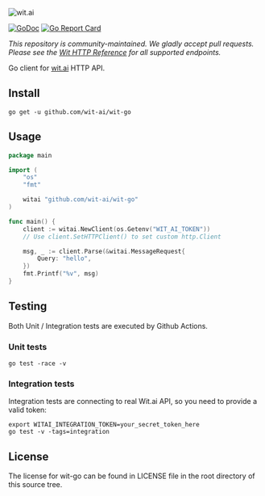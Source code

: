 ![wit.ai](https://s3.amazonaws.com/pliutau.com/wit.png)

[![GoDoc](https://godoc.org/github.com/wit-ai/wit-go?status.svg)](https://godoc.org/github.com/wit-ai/wit-go) [![Go Report Card](https://goreportcard.com/badge/github.com/wit-ai/wit-go)](https://goreportcard.com/report/github.com/wit-ai/wit-go)

*This repository is community-maintained. We gladly accept pull requests. Please see the [Wit HTTP Reference](https://wit.ai/docs/http/latest) for all supported endpoints.*

Go client for [wit.ai](https://wit.ai/) HTTP API.

## Install

```
go get -u github.com/wit-ai/wit-go
```

## Usage

```go
package main

import (
	"os"
	"fmt"

	witai "github.com/wit-ai/wit-go"
)

func main() {
	client := witai.NewClient(os.Getenv("WIT_AI_TOKEN"))
	// Use client.SetHTTPClient() to set custom http.Client

	msg, _ := client.Parse(&witai.MessageRequest{
		Query: "hello",
	})
	fmt.Printf("%v", msg)
}
```

## Testing

Both Unit / Integration tests are executed by Github Actions.

### Unit tests

```
go test -race -v
```

### Integration tests

Integration tests are connecting to real Wit.ai API, so you need to provide a valid token:

```
export WITAI_INTEGRATION_TOKEN=your_secret_token_here
go test -v -tags=integration
```


## License

The license for wit-go can be found in LICENSE file in the root directory of this source tree.
